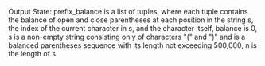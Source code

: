 Output State: prefix_balance is a list of tuples, where each tuple contains the balance of open and close parentheses at each position in the string s, the index of the current character in s, and the character itself, balance is 0, s is a non-empty string consisting only of characters "(" and ")" and is a balanced parentheses sequence with its length not exceeding 500,000, n is the length of s.